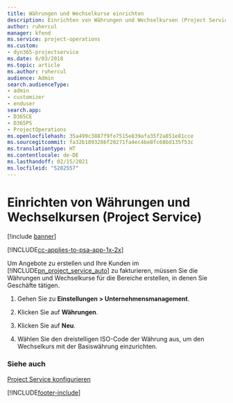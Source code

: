 ```yaml
---
title: Währungen und Wechselkurse einrichten
description: Einrichten von Währungen und Wechselkursen (Project Service)
author: ruhercul
manager: kfend
ms.service: project-operations
ms.custom:
- dyn365-projectservice
ms.date: 8/03/2018
ms.topic: article
ms.author: ruhercul
audience: Admin
search.audienceType:
- admin
- customizer
- enduser
search.app:
- D365CE
- D365PS
- ProjectOperations
ms.openlocfilehash: 35a499c3887f9fe7515e839afa35f2a851e81cce
ms.sourcegitcommit: fa32b1893286f20271fa4ec4be8fc68bd135f53c
ms.translationtype: HT
ms.contentlocale: de-DE
ms.lasthandoff: 02/15/2021
ms.locfileid: "5282557"
---
```

# <a name="set-up-currencies-and-exchange-rates-project-service"></a>Einrichten von Währungen und Wechselkursen (Project Service)

[!include [banner](../includes/psa-now-project-operations.md)]

[!INCLUDE[cc-applies-to-psa-app-1x-2x](../includes/cc-applies-to-psa-app-1x-2x.md)]

Um Angebote zu erstellen und Ihre Kunden im [!INCLUDE[pn_project_service_auto](../includes/pn-project-service-auto.md)] zu fakturieren, müssen Sie die Währungen und Wechselkurse für die Bereiche erstellen, in denen Sie Geschäfte tätigen.  
  
1.  Gehen Sie zu **Einstellungen > Unternehmensmanagement**.  
  
2.  Klicken Sie auf **Währungen**.  
  
3.  Klicken Sie auf **Neu**.  
  
4.  Wählen Sie den dreistelligen ISO-Code der Währung aus, um den Wechselkurs mit der Basiswährung einzurichten.  
  
### <a name="see-also"></a>Siehe auch  
 [Project Service konfigurieren](../psa/configure.md)


[!INCLUDE[footer-include](../includes/footer-banner.md)]